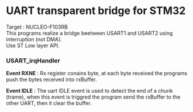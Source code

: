 # **UART transparent bridge for STM32**
Target : NUCLEO-F103RB  
This programs realize a bridge beetween USART1 and USART2 using interruption (not DMA).  
Use ST Low layer API.  


### **USART_irqHandler**  
**Event RXNE** : Rx register conains byte, at each byte received the programs push the bytes received into rxBuffer.

**Event IDLE** : The uart IDLE event is used to detect the end of a chunk (trame), when this event is triggred the program send the rxBuffer to the other UART, then it clear the buffer.
